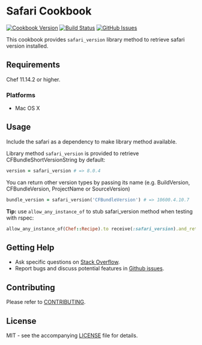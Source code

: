# Safari Cookbook

[![Cookbook Version](http://img.shields.io/cookbook/v/safari.svg?style=flat-square)][cookbook]
[![Build Status](http://img.shields.io/travis/dhoer/chef-safari.svg?style=flat-square)][travis]
[![GitHub Issues](http://img.shields.io/github/issues/dhoer/chef-safari.svg?style=flat-square)][github]

[cookbook]: https://supermarket.chef.io/cookbooks/safari
[travis]: https://travis-ci.org/dhoer/chef-safari
[github]: https://github.com/dhoer/chef-safari/issues

This cookbook provides `safari_version` library method to retrieve safari version installed.

## Requirements

Chef 11.14.2 or higher.

### Platforms

- Mac OS X

## Usage

Include the safari as a dependency to make library method available.

Library method `safari_version` is provided to retrieve CFBundleShortVersionString by default:

```ruby
version = safari_version # => 8.0.4
```

You can return other version types by passing its name (e.g. BuildVersion, CFBundleVersion, ProjectName or
SourceVersion)

```ruby
bundle_version = safari_version('CFBundleVersion') # => 10600.4.10.7
```

**Tip:** use `allow_any_instance_of` to stub safari_version method when testing with rspec:

```ruby
allow_any_instance_of(Chef::Recipe).to receive(:safari_version).and_return('8.0.4')
```

## Getting Help

- Ask specific questions on [Stack Overflow](http://stackoverflow.com/questions/tagged/chef-safari).
- Report bugs and discuss potential features in [Github issues](https://github.com/dhoer/chef-safari/issues).

## Contributing

Please refer to [CONTRIBUTING](https://github.com/dhoer/chef-safari/blob/master/CONTRIBUTING.md).

## License

MIT - see the accompanying [LICENSE](https://github.com/dhoer/chef-safari/blob/master/LICENSE.md) file for details.
